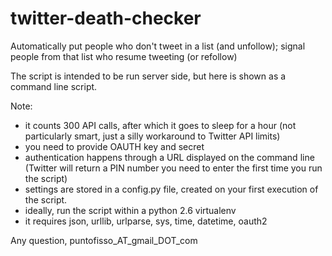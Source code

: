 twitter-death-checker
=====================

Automatically put people who don't tweet in a list (and unfollow); signal people from that list who resume tweeting (or
refollow)

The script is intended to be run server side, but here is shown as a command line script. 

Note:
- it counts 300 API calls, after which it goes to sleep for a hour (not particularly smart, just a silly workaround to Twitter API limits)
- you need to provide OAUTH key and secret
- authentication happens through a URL displayed on the command line (Twitter will return a PIN number you need to enter the first time you run the script)
- settings are stored in a config.py file, created on your first execution of the script.
- ideally, run the script within a python 2.6 virtualenv
- it requires json, urllib, urlparse, sys, time, datetime, oauth2

Any question, puntofisso_AT_gmail_DOT_com